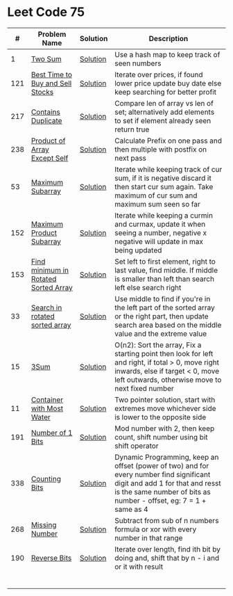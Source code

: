 # Leet Code 75


| #   | Problem Name                                                                                                | Solution                                    | Description                                                                                                                                                                                      |
|-----|-------------------------------------------------------------------------------------------------------------|---------------------------------------------|--------------------------------------------------------------------------------------------------------------------------------------------------------------------------------------------------|
| 1   | [Two Sum](https://leetcode.com/problems/two-sum/)                                                           | [Solution](two-sum.py)                      | Use a hash map to keep track of seen numbers                                                                                                                                                     |
| 121 | [Best Time to Buy and Sell Stocks](https://leetcode.com/problems/best-time-to-buy-and-sell-stock/)          | [Solution](two-pointer.py)                  | Iterate over prices, if found lower price update buy date else keep searching for better profit                                                                                                  |
| 217 | [Contains Duplicate](https://leetcode.com/problems/contains-duplicate/)                                     | [Solution](contains-duplicate.py)           | Compare len of array vs len of set; alternatively add elements to set if element already seen return true                                                                                        |
| 238 | [Product of Array Except Self](https://leetcode.com/problems/product-of-array-except-self/)                 | [Solution](product-of-array-except-self.py) | Calculate Prefix on one pass and then multiple with postfix on next pass                                                                                                                         |
| 53  | [Maximum Subarray](https://leetcode.com/problems/maximum-subarray/)                                         | [Solution](max-subarray.py)                 | Iterate while keeping track of cur sum, if it is negative discard it then start cur sum again. Take maximum of cur sum and maximum sum seen so far                                               |
| 152 | [Maximum Product Subarray](https://leetcode.com/problems/maximum-product-subarray/)                         | [Solution](max-product-subarray.py)         | Iterate while keeping a curmin and curmax, update it when seeing a number, negative x negative will update in max being updated                                                                  |
| 153 | [Find minimum in Rotated Sorted Array](https://leetcode.com/problems/find-minimum-in-rotated-sorted-array/) | [Solution](min-sorted-array.py)             | Set left to first element, right to last value, find middle. If middle is smaller than left than search left else search right                                                                   |
| 33  | [Search in rotated sorted array](https://leetcode.com/problems/search-in-rotated-sorted-array/)             | [Solution](search-rotated-array.py)         | Use middle to find if you're in the left part of the sorted array or the right part, then update search area based on the middle value and the extreme value                                     |
| 15  | [3Sum](https://leetcode.com/problems/3sum/)                                                                 | [Solution](three-sum.py)                    | O(n2): Sort the array, Fix a starting point then look for left and right, if total > 0, move right inwards, else if target < 0, move left outwards, otherwise move to next fixed number          |
| 11  | [Container with Most Water](https://leetcode.com/problems/container-with-most-water/)                       | [Solution](water-container.py)              | Two pointer solution, start with extremes move whichever side is lower to  the opposite side                                                                                                     |
| 191 | [Number of 1 Bits](https://leetcode.com/problems/number-of-1-bits/)                                         | [Solution](hamming-weight.py)               | Mod number with 2, then keep count, shift number using bit shift operator                                                                                                                        |
| 338 | [Counting Bits](https://leetcode.com/problems/counting-bits/)                                               | [Solution](counting-bits.py)                | Dynamic Programming, keep an offset (power of two) and for every number find significant digit and add 1 for that and resst is the same number of bits as number - offset, eg: 7 = 1 + same as 4 |
| 268 | [Missing Number](https://leetcode.com/problems/missing-number/)                                             | [Solution](missing-number.py)               | Subtract from sub of n numbers formula or xor with every number in that range                                                                                                                    |
| 190 | [Reverse Bits](https://leetcode.com/problems/reverse-bits/)                                                 | [Solution](reverse-bits.py)                 | Iterate over length, find ith bit by doing and, shift that by n - i and or it with result                                                                                                        |
|     |                                                                                                             |                                             |                                                                                                                                                                                                  |
|     |                                                                                                             |                                             |                                                                                                                                                                                                  |
|     |                                                                                                             |                                             |                                                                                                                                                                                                  |
|     |                                                                                                             |                                             |                                                                                                                                                                                                  |
|     |                                                                                                             |                                             |                                                                                                                                                                                                  |
|     |                                                                                                             |                                             |                                                                                                                                                                                                  |
